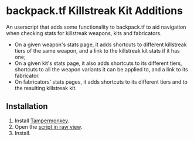 # backpack.tf Killstreak Kit Additions

An userscript that adds some functionality to backpack.tf to aid navigation when checking stats for killstreak weapons, kits and fabricators. 
* On a given weapon's stats page, it adds shortcuts to different killstreak tiers of the same weapon, and a link to the killstreak kit stats if it has one;
* On a given kit's stats page, it also adds shortcuts to its different tiers, shortcuts to all the weapon variants it can be applied to, and a link to its fabricator.
* On fabricators' stats pages, it adds shortcuts to its different tiers and to the resulting killstreak kit.

## Installation

1. Install [Tampermonkey](https://www.tampermonkey.net/).
2. Open the [script in raw view](https://github.com/HairGMan/bptf-killstreak-kit-additions/raw/master/bptf-killstreak-kit-addon-mainsrc.user.js).
3. Install.
